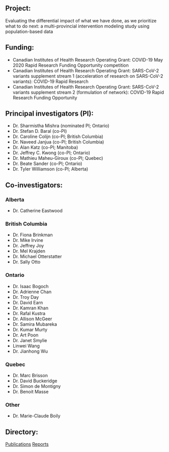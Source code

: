 ## Project: 
Evaluating the differential impact of what we have done, as we prioritize what to do next: a multi-provincial intervention modeling study using population-based data 

## Funding:
* Canadian Institutes of Health Research Operating Grant: COVID-19 May 2020 Rapid Research Funding Opportunity competition
* Canadian Institutes of Health Research Operating Grant: SARS-CoV-2 variants supplement stream 1 (acceleration of research on SARS-CoV-2 variants): COVID-19 Rapid Research 
* Canadian Institutes of Health Research Operating Grant: SARS-CoV-2 variants supplement stream 2 (formulation of network): COVID-19 Rapid Research Funding Opportunity

## Principal investigators (PI):
* Dr. Sharmistha Mishra (nominated PI; Ontario)
* Dr. Stefan D. Baral (co-PI)
* Dr. Caroline Colijn (co-PI; British Columbia)
* Dr. Naveed Janjua (co-PI; British Columbia)
* Dr. Alan Katz (co-PI; Manitoba)
* Dr. Jeffrey C. Kwong (co-PI; Ontario)
* Dr. Mathieu Maheu-Giroux (co-PI; Quebec)
* Dr. Beate Sander (co-PI; Ontario)
* Dr. Tyler Williamson (co-PI; Alberta)

## Co-investigators:

### Alberta
* Dr. Catherine Eastwood

### British Columbia
* Dr. Fiona Brinkman
* Dr. Mike Irvine
* Dr. Jeffrey Joy
* Dr. Mel Krajden
* Dr. Michael Otterstatter
* Dr. Sally Otto

### Ontario
* Dr. Isaac Bogoch
* Dr. Adrienne Chan
* Dr. Troy Day
* Dr. David Earn
* Dr. Kamran Khan
* Dr. Rafal Kustra
* Dr. Allison McGeer
* Dr. Samira Mubareka
* Dr. Kumar Murty
* Dr. Art Poon
* Dr. Janet Smylie
* Linwei Wang
* Dr. Jianhong Wu

### Quebec
* Dr. Marc Brisson
* Dr. David Buckeridge
* Dr. Simon de Montigny
* Dr. Benoit Masse

### Other
* Dr. Marie-Claude Boily

## Directory:
[Publications](https://github.com/mishra-lab/cihr-multiprovince-covid-project/tree/main/publications/)
[Reports](https://github.com/mishra-lab/cihr-multiprovince-covid-project/tree/main/Reports) 
